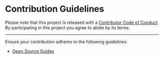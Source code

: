 # Contribution Guidelines

Please note that this project is released with a
[Contributor Code of Conduct](code-of-conduct.md). By participating in this
project you agree to abide by its terms.

---

Ensure your contribution adheres to the following guidelines:

- [Open Source Guides](https://opensource.guide/how-to-contribute/#how-to-submit-a-contribution)
